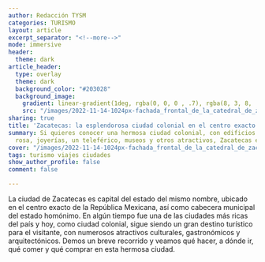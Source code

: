 ```yaml
---
author: Redacción TYSM
categories: TURISMO
layout: article
excerpt_separator: "<!--more-->"
mode: immersive
header:
  theme: dark
article_header:
  type: overlay
  theme: dark
  background_color: "#203028"
  background_image:
    gradient: linear-gradient(1deg, rgba(0, 0, 0 , .7), rgba(8, 3, 8, .9))
    src: "/images/2022-11-14-1024px-fachada_frontal_de_la_catedral_de_zacatecas-_zac.jpeg"
sharing: true
title: 'Zacatecas: la esplendorosa ciudad colonial en el centro exacto de México'
summary: Si quieres conocer una hermosa ciudad colonial, con edificios de cantera
  rosa, joyerías, un teleférico, museos y otros atractivos, Zacatecas es para ti
cover: "/images/2022-11-14-1024px-fachada_frontal_de_la_catedral_de_zacatecas-_zac.jpeg"
tags: turismo viajes ciudades
show_author_profile: false
comment: false

---
```

La ciudad de Zacatecas es capital del estado del mismo nombre, ubicado en el centro exacto de la República Mexicana, así como cabecera municipal del estado homónimo. En algún tiempo fue una de las ciudades más ricas del país y hoy, como ciudad colonial, sigue siendo un gran destino turístico para el visitante, con numerosos atractivos culturales, gastronómicos y arquitectónicos. Demos un breve recorrido y veamos qué hacer, a dónde ir, qué comer y qué comprar en esta hermosa ciudad.